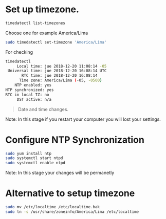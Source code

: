 <!-- TITLE: Linux/Timezone -->

# Set up timezone.

```sh
timedatectl list-timezones
```

Choose one for example America/Lima

```sh
sudo timedatectl set-timezone 'America/Lima'
```

 For checking
 
 ```sh
timedatectl 
      Local time: jue 2018-12-20 11:08:14 -05
  Universal time: jue 2018-12-20 16:08:14 UTC
        RTC time: jue 2018-12-20 16:08:14
       Time zone: America/Lima (-05, -0500)
     NTP enabled: yes
NTP synchronized: yes
 RTC in local TZ: no
      DST active: n/a
```

> Date and time changes.

Note: In this stage if you restart your computer you will lost your settings.
 # Configure NTP Synchronization
 

```sh
sudo yum install ntp
sudo systemctl start ntpd
sudo systemctl enable ntpd
```

Note: In this stage your changes will be permanetly


# Alternative to setup timezone

```sh
sudo mv /etc/localtime /etc/localtime.bak
sudo ln -s /usr/share/zoneinfo/America/Lima /etc/localtime
```
